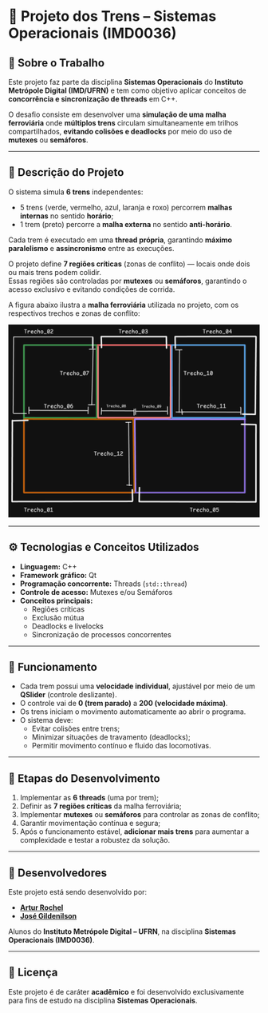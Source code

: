 # 🚆 Projeto dos Trens – Sistemas Operacionais (IMD0036)

## 📘 Sobre o Trabalho
Este projeto faz parte da disciplina **Sistemas Operacionais** do **Instituto Metrópole Digital (IMD/UFRN)** e tem como objetivo aplicar conceitos de **concorrência e sincronização de threads** em C++.  

O desafio consiste em desenvolver uma **simulação de uma malha ferroviária** onde **múltiplos trens** circulam simultaneamente em trilhos compartilhados, **evitando colisões e deadlocks** por meio do uso de **mutexes** ou **semáforos**.

---

## 🚉 Descrição do Projeto

O sistema simula **6 trens** independentes:
- 5 trens (verde, vermelho, azul, laranja e roxo) percorrem **malhas internas** no sentido **horário**;
- 1 trem (preto) percorre a **malha externa** no sentido **anti-horário**.

Cada trem é executado em uma **thread própria**, garantindo **máximo paralelismo** e **assincronismo** entre as execuções.

O projeto define **7 regiões críticas** (zonas de conflito) — locais onde dois ou mais trens podem colidir.  
Essas regiões são controladas por **mutexes** ou **semáforos**, garantindo o acesso exclusivo e evitando condições de corrida.

A figura abaixo ilustra a **malha ferroviária** utilizada no projeto, com os respectivos trechos e zonas de conflito:

![Malha ferroviária do projeto](./malha.png)

---

## ⚙️ Tecnologias e Conceitos Utilizados

- **Linguagem:** C++
- **Framework gráfico:** Qt
- **Programação concorrente:** Threads (`std::thread`)
- **Controle de acesso:** Mutexes e/ou Semáforos
- **Conceitos principais:**
  - Regiões críticas
  - Exclusão mútua
  - Deadlocks e livelocks
  - Sincronização de processos concorrentes

---

## 🧠 Funcionamento

- Cada trem possui uma **velocidade individual**, ajustável por meio de um **QSlider** (controle deslizante).
- O controle vai de **0 (trem parado)** a **200 (velocidade máxima)**.
- Os trens iniciam o movimento automaticamente ao abrir o programa.
- O sistema deve:
  - Evitar colisões entre trens;
  - Minimizar situações de travamento (deadlocks);
  - Permitir movimento contínuo e fluido das locomotivas.

---

## 🧩 Etapas do Desenvolvimento

1. Implementar as **6 threads** (uma por trem);
2. Definir as **7 regiões críticas** da malha ferroviária;
3. Implementar **mutexes** ou **semáforos** para controlar as zonas de conflito;
4. Garantir movimentação contínua e segura;
5. Após o funcionamento estável, **adicionar mais trens** para aumentar a complexidade e testar a robustez da solução.

---

## 👥 Desenvolvedores

Este projeto está sendo desenvolvido por:  
- **[Artur Rochel](https://www.linkedin.com/in/artur-rochel-950361184/)**  
- **[José Gildenilson](https://www.linkedin.com/in/josegildenilson/)**  

Alunos do **Instituto Metrópole Digital – UFRN**, na disciplina **Sistemas Operacionais (IMD0036)**.

---

## 🧾 Licença
Este projeto é de caráter **acadêmico** e foi desenvolvido exclusivamente para fins de estudo na disciplina **Sistemas Operacionais**.
